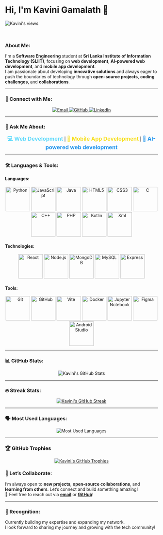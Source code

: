# Hi, I'm **Kavini Gamalath** 👋
<p>
<img src="https://komarev.com/ghpvc/?username=Kavinigamalath&label=👁️+Profile+Views&color=4169E1&style=for-the-badge&labelColor=black" alt="Kavini's views" />
</p>
<br>

###  About Me:
I'm a **Software Engineering** student at **Sri Lanka Institute of Information Technology (SLIIT)**, focusing on **web development**, **AI-powered web development**, and **mobile app development**.  
I am passionate about developing **innovative solutions** and always eager to push the boundaries of technology through **open-source projects**, **coding challenges**, and **collaborations**.

---

### 🌟 Connect with Me:
<p align="center">
  <a href="mailto:kavinigamalathofficial@gmail.com" target="_blank">
    <img src="https://img.shields.io/badge/Email-📧-red?style=for-the-badge&logo=gmail&logoColor=white" alt="Email"/>
  </a>
  <a href="https://github.com/Kavinigamalath" target="_blank">
    <img src="https://img.shields.io/badge/GitHub-%40Kavinigamalath-black?style=for-the-badge&logo=github&logoColor=white" alt="GitHub"/>
  </a>
  <a href="https://www.linkedin.com/in/kavinigamalath/" target="_blank">
    <img src="https://img.shields.io/badge/LinkedIn-%40Kavini%20Gamalath-0077B5?style=for-the-badge&logo=linkedin&logoColor=white" alt="LinkedIn"/>
  </a>
</p>

---

### 💬 Ask Me About:
<p align="center">
  <span style="font-size: 18px; color: #61DAFB; font-weight: bold;">💻 Web Development</span> |  
  <span style="font-size: 18px; color: #F7DF1E; font-weight: bold;">📱 Mobile App Development</span> |  
  <span style="font-size: 18px; color: #2496ED; font-weight: bold;">🤖 AI-powered web development</span>
</p>

---

### 🛠️ Languages & Tools:
#### **Languages**:
<p align="center">
  <img src="https://cdn.jsdelivr.net/gh/devicons/devicon/icons/python/python-original.svg" alt="Python" width="80" height="80" />
  <img src="https://cdn.jsdelivr.net/gh/devicons/devicon/icons/javascript/javascript-original.svg" alt="JavaScript" width="80" height="80" />
  <img src="https://cdn.jsdelivr.net/gh/devicons/devicon/icons/java/java-original.svg" alt="Java" width="80" height="80" />
  <img src="https://cdn.jsdelivr.net/gh/devicons/devicon/icons/html5/html5-original.svg" alt="HTML5" width="80" height="80" />
  <img src="https://cdn.jsdelivr.net/gh/devicons/devicon/icons/css3/css3-original.svg" alt="CSS3" width="80" height="80" />
  <img src="https://cdn.jsdelivr.net/gh/devicons/devicon/icons/c/c-original.svg" alt="C" width="80" height="80" />
  <img src="https://cdn.jsdelivr.net/gh/devicons/devicon/icons/cplusplus/cplusplus-original.svg" alt="C++" width="80" height="80" />
  <img src="https://cdn.jsdelivr.net/gh/devicons/devicon/icons/php/php-original.svg" alt="PHP" width="80" height="80" />
  <img src="https://cdn.jsdelivr.net/gh/devicons/devicon/icons/kotlin/kotlin-original.svg" alt="Kotlin" width="80" height="80" />
  <img src="https://cdn.jsdelivr.net/gh/devicons/devicon/icons/xml/xml-original.svg" alt="Xml" width="80" height="80" >
</p>

#### **Technologies**:
<p align="center">
  <img src="https://cdn.jsdelivr.net/gh/devicons/devicon/icons/react/react-original.svg" alt="React" width="80" height="80" />
  <img src="https://cdn.jsdelivr.net/gh/devicons/devicon/icons/nodejs/nodejs-original.svg" alt="Node.js" width="80" height="80" />
  <img src="https://cdn.jsdelivr.net/gh/devicons/devicon/icons/mongodb/mongodb-original.svg" alt="MongoDB" width="80" height="80" />
  <img src="https://cdn.jsdelivr.net/gh/devicons/devicon/icons/mysql/mysql-original.svg" alt="MySQL" width="80" height="80" />
  <img src="https://cdn.jsdelivr.net/gh/devicons/devicon/icons/express/express-original.svg" alt="Express" width="80" height="80" />
</p>

#### **Tools**:
<p align="center">
  <img src="https://cdn.jsdelivr.net/gh/devicons/devicon/icons/git/git-original.svg" alt="Git" width="80" height="80" />
  <img src="https://cdn.jsdelivr.net/gh/devicons/devicon/icons/github/github-original.svg" alt="GitHub" width="80" height="80" />
  <img src="https://cdn.jsdelivr.net/gh/devicons/devicon/icons/vite/vite-original.svg" alt="Vite" width="80" height="80" />
  <img src="https://cdn.jsdelivr.net/gh/devicons/devicon/icons/docker/docker-original.svg" alt="Docker" width="80" height="80" />
  <img src="https://upload.wikimedia.org/wikipedia/commons/3/38/Jupyter_logo.svg" alt="Jupyter Notebook" width="80" height="80" />
  <img src="https://cdn.jsdelivr.net/gh/devicons/devicon/icons/figma/figma-original.svg" alt="Figma" width="80" height="80" />
  <img src="https://cdn.jsdelivr.net/gh/devicons/devicon/icons/androidstudio/androidstudio-original.svg" alt="Android Studio" width="80" height="80">
</p>

---

### 📊 GitHub Stats:
<p align="center">
  <img src="https://github-readme-stats.vercel.app/api?username=Kavinigamalath&show_icons=true&count_private=true&hide=prs&theme=dark&locale=en&random={{timestamp}}" alt="Kavini's GitHub Stats"
style="max-width: 200%;"/>
</p>

---

### 🔥 Streak Stats:
<p align="center">
  <a target="_blank" rel="noopener noreferrer nofollow" href="https://github-readme-streak-stats.herokuapp.com/?user=Kavinigamalath&theme=dark">
    <img title="🔥 Get streak stats for your profile at git.io/streak-stats" alt="Kavini's GitHub Streak" 
         src="https://github-readme-streak-stats.herokuapp.com/?user=Kavinigamalath&theme=dark&hide_border=false&random={{timestamp}}" 
         style="max-width: 200%;">
  </a>
</p>

---

### 🗣️ Most Used Languages:
<p align="center">
<img src="https://github-readme-stats.vercel.app/api/top-langs/?username=Kavinigamalath&layout=compact&theme=dark&count_private=true&langs_count=10&random={{timestamp}}" 
  alt="Most Used Languages" style="max-width: 200%;" >
</p>

---

### 🏆 GitHub Trophies

<p align="center">
  <a href="https://github.com/ryo-ma/github-profile-trophy">
    <img src="https://github-profile-trophy.vercel.app/?username=Kavinigamalath&theme=onedark&no-frame=true&no-bg=true&row=2&column=4&rank=SECRET,SSS,SS,S,AAA,AA,A,B,C" alt="Kavini's GitHub Trophies" />
  </a>
</p>

### 🚀 Let’s Collaborate:
I’m always open to **new projects**, **open-source collaborations**, and **learning from others**. Let’s connect and build something amazing!  
🔗 Feel free to reach out via **[email](mailto:kavinigamalathofficial@gmail.com)** or **[GitHub](https://github.com/Kavinigamalath)**!

---

### 🎯 Recognition:
Currently building my expertise and expanding my network.  
I look forward to sharing my journey and growing with the tech community! 
